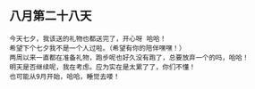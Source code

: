 ## 八月第二十八天

	今天七夕，我该送的礼物也都送完了，开心呀 哈哈！
	希望下个七夕我不是一个人过啦。（希望有你的陪伴嘿嘿！）
	两周以来一直都在准备礼物，跑步呢也好久没有跑了，总要放弃一个的吗，哈哈！
	明天是否继续呢，我在考虑。应为实在是太累了了，你们不懂！
	也可能从9月开始，哈哈，睡觉去喽！